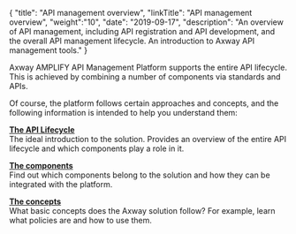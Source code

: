 {
    "title": "API management overview",
    "linkTitle": "API management overview",
    "weight":"10",
    "date": "2019-09-17",
    "description": "An overview of API management, including API registration and API development, and the overall API management lifecycle. An introduction to Axway API management tools."
}

Axway AMPLIFY API Management Platform supports the entire API lifecycle. This is achieved by combining a number of components via standards and APIs.

Of course, the platform follows certain approaches and concepts, and the following information is intended to help you understand them:

<!--TODO remove these links and update text for autogen links-->

**[The API Lifecycle](./api_mgmt_lifecycle/)**\
The ideal introduction to the solution. Provides an overview of the entire API lifecycle and which components play a role in it.

**[The components](./api_mgmt_components/)**\
Find out which components belong to the solution and how they can be integrated with the platform.

**[The concepts](./key_concepts/)**\
What basic concepts does the Axway solution follow? For example, learn what policies are and how to use them.